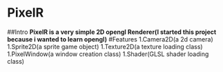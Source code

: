 # PixelR
##Intro
**PixelR is a very simple 2D opengl Renderer(I started this project because i wanted to learn opengl)**
#Features
1.Camera2D(a 2d camera)
1.Sprite2D(a sprite game object)
1.Texture2D(a texture loading class)
1.PixelWindow(a window creation class)
1.Shader(GLSL shader loading class)

